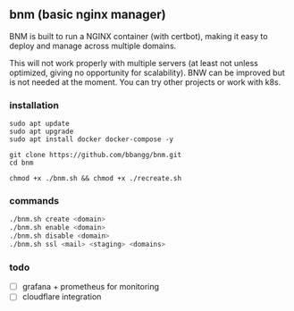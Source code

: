 ## bnm (basic nginx manager)

BNM is built to run a NGINX container (with certbot), making it easy to deploy and manage across multiple domains. 

This will not work properly with multiple servers (at least not unless optimized, giving no opportunity for scalability).
BNW can be improved but is not needed at the moment. You can try other projects or work with k8s.

### installation

```
sudo apt update
sudo apt upgrade
sudo apt install docker docker-compose -y

git clone https://github.com/bbangg/bnm.git
cd bnm

chmod +x ./bnm.sh && chmod +x ./recreate.sh
```

### commands

```bash
./bnm.sh create <domain>
./bnm.sh enable <domain>
./bnm.sh disable <domain>
./bnm.sh ssl <mail> <staging> <domains>
```

### todo

- [ ] grafana + prometheus for monitoring
- [ ] cloudflare integration
